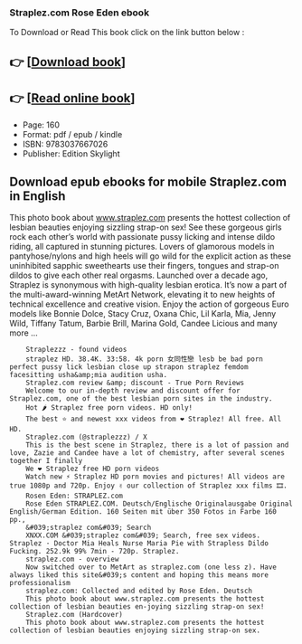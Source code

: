 ### Straplez.com Rose Eden ebook

To Download or Read This book click on the link button below :

## 👉  [**[Download book](http://get-pdfs.com/download.php?group=book&from=github.com&id=720776&lnk=1081 "Download book")**]

## 👉  [**[Read online book](http://get-pdfs.com/download.php?group=book&from=github.com&id=720776&lnk=1081 "Read online book")**]


* Page: 160
* Format: pdf / epub / kindle
* ISBN: 9783037667026
* Publisher: Edition Skylight



## Download epub ebooks for mobile Straplez.com in English



This photo book about www.straplez.com presents the hottest collection of lesbian beauties enjoying sizzling strap-on sex! See these gorgeous girls rock each other’s world with passionate pussy licking and intense dildo riding, all captured in stunning pictures. Lovers of glamorous models in pantyhose/nylons and high heels will go wild for the explicit action as these uninhibited sapphic sweethearts use their fingers, tongues and strap-on dildos to give each other real orgasms. Launched over a decade ago, Straplez is synonymous with high-quality lesbian erotica. It’s now a part of the multi-award-winning MetArt Network, elevating it to new heights of technical excellence and creative vision. Enjoy the action of gorgeous Euro models like Bonnie Dolce, Stacy Cruz, Oxana Chic, Lil Karla, Mia, Jenny Wild, Tiffany Tatum, Barbie Brill, Marina Gold, Candee Licious and many more …


        Straplezzz - found videos
        straplez HD. 38.4K. 33:58. 4k porn 女同性戀 lesb be bad porn perfect pussy lick lesbian close up strapon straplez femdom facesitting usha&amp;mia audition usha.
        Straplez.com review &amp; discount - True Porn Reviews
        Welcome to our in-depth review and discount offer for Straplez.com, one of the best lesbian porn sites in the industry.
        Hot 🌶️ Straplez free porn videos. HD only!
        The best ⭐ and newest xxx videos from ❤️ Straplez! All free. All HD.
        Straplez.com (@straplezzz) / X
        This is the best scene in Straplez, there is a lot of passion and love, Zazie and Candee have a lot of chemistry, after several scenes together I finally 
        We ❤️ Straplez free HD porn videos
        Watch new ⚡ Straplez HD porn movies and pictures! All videos are true 1080p and 720p. Enjoy ✌️ our collection of Straplez xxx films 🎞️.
        Rosen Eden: STRAPLEZ.com
        Rose Eden STRAPLEZ.COM. Deutsch/Englische Originalausgabe Original English/German Edition. 160 Seiten mit über 350 Fotos in Farbe 160 pp., 
        &#039;straplez com&#039; Search
        XNXX.COM &#039;straplez com&#039; Search, free sex videos. Straplez · Doctor Mia Heals Nurse Maria Pie with Strapless Dildo Fucking. 252.9k 99% 7min - 720p. Straplez.
        straplez.com - overview
        Now switched over to MetArt as straplez.com (one less z). Have always liked this site&#039;s content and hoping this means more professionalism 
        straplez.com: Collected and edited by Rose Eden. Deutsch
        This photo book about www.straplez.com presents the hottest collection of lesbian beauties en-joying sizzling strap-on sex!
        Straplez.com (Hardcover)
        This photo book about www.straplez.com presents the hottest collection of lesbian beauties enjoying sizzling strap-on sex.
    




